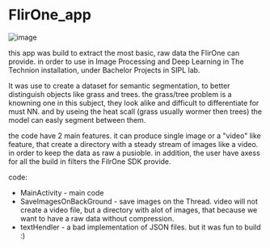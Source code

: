 # FlirOne_app

![image](https://i.ytimg.com/vi/IY-SLw2c2vU/maxresdefault.jpg)

this app was build to extract the most basic, raw data the FlirOne can provide. in order to use in Image Processing and Deep Learning in The Technion installation, under Bachelor Projects in SIPL lab.

It was use to create a dataset for semantic segmentation, to better distinguish objects like grass and trees. the grass/tree problem is a knowning one in this subject, they look alike and difficult to differentiate for must NN. and by useing the heat scall (grass usually wormer then trees) the model can easly segment between them.


the code have 2 main features. it can produce single image or a "video" like feature, that create a directory with a steady stream of images like a video. in order to keep the data as raw a pusioble.
in addition, the user have axess for all the build in filters the FilrOne SDK provide.

code:
* MainActivity - main code
* SaveImagesOnBackGround - save images on the Thread. video will not create a video file, but a directory with alot of images, that because we want to have a raw data without compression. 
* textHendler - a bad implementation of JSON files. but it was fun to build :)
